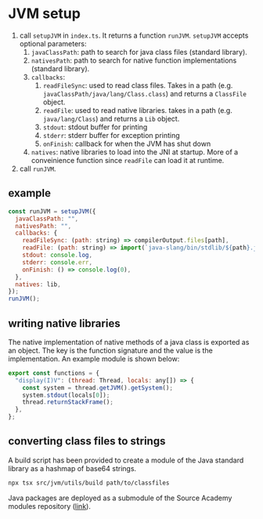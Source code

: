 # JVM setup

1. call `setupJVM` in `index.ts`. It returns a function `runJVM`. `setupJVM` accepts optional parameters:
   1. `javaClassPath`: path to search for java class files (standard library).
   2. `nativesPath`: path to search for native function implementations (standard library).
   3. `callbacks`:
      1. `readFileSync`: used to read class files. Takes in a path (e.g. `javaClassPath/java/lang/Class.class`) and returns a `ClassFile` object.
      2. `readFile`: used to read native libraries. takes in a path (e.g. `java/lang/Class`) and returns a `Lib` object.
      3. `stdout`: stdout buffer for printing
      4. `stderr`: stderr buffer for exception printing
      5. `onFinish`: callback for when the JVM has shut down
   4. `natives`: native libraries to load into the JNI at startup. More of a conveinience function since `readFile` can load it at runtime.
2. call `runJVM`.

## example

```js
const runJVM = setupJVM({
  javaClassPath: "",
  nativesPath: "",
  callbacks: {
    readFileSync: (path: string) => compilerOutput.files[path],
    readFile: (path: string) => import(`java-slang/bin/stdlib/${path}.js`),
    stdout: console.log,
    stderr: console.err,
    onFinish: () => console.log(0),
  },
  natives: lib,
});
runJVM();
```

## writing native libraries

The native implementation of native methods of a java class is exported as an object.
The key is the function signature and the value is the implementation. An example module is shown below:

```js
export const functions = {
  "display(I)V": (thread: Thread, locals: any[]) => {
    const system = thread.getJVM().getSystem();
    system.stdout(locals[0]);
    thread.returnStackFrame();
  },
};
```

## converting class files to strings

A build script has been provided to create a module of the Java standard library as a hashmap of base64 strings.

```sh
npx tsx src/jvm/utils/build path/to/classfiles
```

Java packages are deployed as a submodule of the Source Academy modules repository ([link](https://github.com/source-academy/java-packages)).
